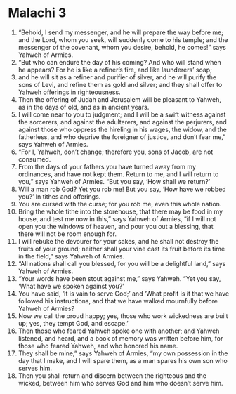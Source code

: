 ﻿
# Malachi 3
1. “Behold, I send my messenger, and he will prepare the way before me; and the Lord, whom you seek, will suddenly come to his temple; and the messenger of the covenant, whom you desire, behold, he comes!” says Yahweh of Armies. 
2. “But who can endure the day of his coming? And who will stand when he appears? For he is like a refiner’s fire, and like launderers’ soap; 
3. and he will sit as a refiner and purifier of silver, and he will purify the sons of Levi, and refine them as gold and silver; and they shall offer to Yahweh offerings in righteousness. 
4. Then the offering of Judah and Jerusalem will be pleasant to Yahweh, as in the days of old, and as in ancient years. 
5. I will come near to you to judgment; and I will be a swift witness against the sorcerers, and against the adulterers, and against the perjurers, and against those who oppress the hireling in his wages, the widow, and the fatherless, and who deprive the foreigner of justice, and don’t fear me,” says Yahweh of Armies. 
6. “For I, Yahweh, don’t change; therefore you, sons of Jacob, are not consumed. 
7. From the days of your fathers you have turned away from my ordinances, and have not kept them. Return to me, and I will return to you,” says Yahweh of Armies. “But you say, ‘How shall we return?’ 
8. Will a man rob God? Yet you rob me! But you say, ‘How have we robbed you?’ In tithes and offerings. 
9. You are cursed with the curse; for you rob me, even this whole nation. 
10. Bring the whole tithe into the storehouse, that there may be food in my house, and test me now in this,” says Yahweh of Armies, “if I will not open you the windows of heaven, and pour you out a blessing, that there will not be room enough for. 
11. I will rebuke the devourer for your sakes, and he shall not destroy the fruits of your ground; neither shall your vine cast its fruit before its time in the field,” says Yahweh of Armies. 
12. “All nations shall call you blessed, for you will be a delightful land,” says Yahweh of Armies. 
13. “Your words have been stout against me,” says Yahweh. “Yet you say, ‘What have we spoken against you?’ 
14. You have said, ‘It is vain to serve God;’ and ‘What profit is it that we have followed his instructions, and that we have walked mournfully before Yahweh of Armies? 
15. Now we call the proud happy; yes, those who work wickedness are built up; yes, they tempt God, and escape.’ 
16. Then those who feared Yahweh spoke one with another; and Yahweh listened, and heard, and a book of memory was written before him, for those who feared Yahweh, and who honored his name. 
17. They shall be mine,” says Yahweh of Armies, “my own possession in the day that I make, and I will spare them, as a man spares his own son who serves him. 
18. Then you shall return and discern between the righteous and the wicked, between him who serves God and him who doesn’t serve him. 
